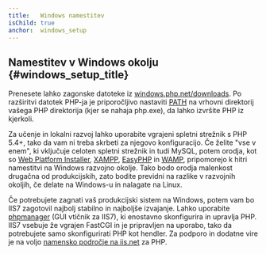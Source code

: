 ```yaml
---
title:   Windows namestitev
isChild: true
anchor:  windows_setup
---
```


## Namestitev v Windows okolju {#windows_setup_title}

Prenesete lahko zagonske datoteke iz [windows.php.net/downloads][php-downloads]. Po razširitvi datotek PHP-ja je priporočljivo nastaviti [PATH][windows-path] na vrhovni direktorij vašega PHP direktorija (kjer se nahaja php.exe), da lahko izvršite PHP iz kjerkoli.

Za učenje in lokalni razvoj lahko uporabite vgrajeni spletni strežnik s PHP 5.4+, tako da vam ni treba skrbeti
za njegovo konfiguracijo. Če želite "vse v enem", ki vključuje celoten spletni strežnik in tudi MySQL, potem orodja, kot
so [Web Platform Installer][wpi], [XAMPP][xampp], [EasyPHP][easyphp] in [WAMP][wamp],
pripomorejo k hitri namestitvi na Windows razvojno okolje. Tako bodo orodja malenkost drugačna od
produkcijskih, zato bodite previdni na razlike v razvojnih okoljih, če delate na Windows-u in nalagate na Linux.

Če potrebujete zagnati vaš produkcijski sistem na Windows, potem vam bo IIS7 zagotovil najbolj stabilno in najboljše izvajanje. Lahko
uporabite [phpmanager][phpmanager] (GUI vtičnik za IIS7), ki enostavno skonfigurira in upravlja PHP. IIS7 vsebuje
že vgrajen FastCGI in je pripravljen na uporabo, tako da potrebujete samo skonfigurirati PHP kot hendler. Za podporo in dodatne vire
je na voljo [namensko področje na iis.net][php-iis] za PHP.


[php-downloads]: http://windows.php.net/download/
[windows-path]: http://www.windows-commandline.com/set-path-command-line/
[wpi]: http://www.microsoft.com/web/downloads/platform.aspx
[xampp]: http://www.apachefriends.org/en/xampp.html
[easyphp]: http://www.easyphp.org/
[wamp]: http://www.wampserver.com/en/
[phpmanager]: http://phpmanager.codeplex.com/
[php-iis]: http://php.iis.net/
